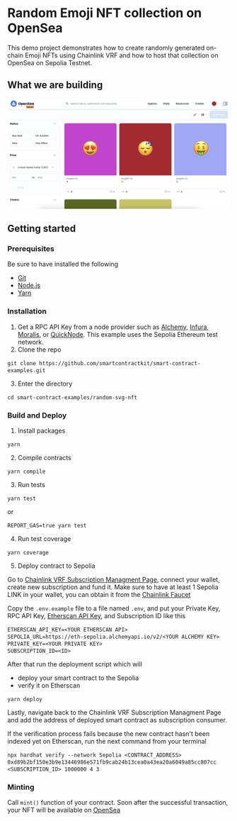 # Random Emoji NFT collection on OpenSea

This demo project demonstrates how to create randomly generated on-chain Emoji NFTs using Chainlink VRF and how to host that collection on OpenSea on Sepolia Testnet.

## What we are building

![demo](demo.png)

## Getting started

### Prerequisites

Be sure to have installed the following

- [Git](https://git-scm.com/book/en/v2/Getting-Started-Installing-Git)
- [Node.js](https://nodejs.org/en/download/)
- [Yarn](https://yarnpkg.com/getting-started/install)

### Installation

1. Get a RPC API Key from a node provider such as [Alchemy](https://www.alchemy.com/), [Infura](https://infura.io/), [Moralis](https://moralis.io/), or [QuickNode](https://www.quicknode.com/). This example uses the Sepolia Ethereum test network.
2. Clone the repo

```
git clone https://github.com/smartcontractkit/smart-contract-examples.git
```

3. Enter the directory

```
cd smart-contract-examples/random-svg-nft
```

### Build and Deploy

1. Install packages

```shell
yarn
```

2. Compile contracts

```shell
yarn compile
```

3. Run tests

```shell
yarn test
```

or

```shell
REPORT_GAS=true yarn test
```

4. Run test coverage

```shell
yarn coverage
```

5. Deploy contract to Sepolia

Go to [Chainlink VRF Subscription Managment Page](https://vrf.chain.link/), connect your wallet, create new subscription and fund it. Make sure to have at least 1 Sepolia LINK in your wallet, you can obtain it from the [Chainlink Faucet](https://faucets.chain.link/arbitrum-sepolia)

Copy the `.env.example` file to a file named `.env`, and put your Private Key, RPC API Key, [Etherscan API Key](https://etherscan.io/apis), and Subscription ID like this

```shell
ETHERSCAN_API_KEY=<YOUR ETHERSCAN API>
SEPOLIA_URL=https://eth-sepolia.alchemyapi.io/v2/<YOUR ALCHEMY KEY>
PRIVATE_KEY=<YOUR PRIVATE KEY>
SUBSCRIPTION_ID=<ID>
```

After that run the deployment script which will

- deploy your smart contract to the Sepolia
- verify it on Etherscan

```shell
yarn deploy
```

Lastly, navigate back to the Chainlink VRF Subscription Managment Page and add the address of deployed smart contract as subscription consumer.

If the verification process fails because the new contract hasn't been indexed yet on Etherscan, run the next command from your terminal

```shell
npx hardhat verify --network Sepolia <CONTRACT_ADDRESS> 0xd89b2bf150e3b9e13446986e571fb9cab24b13cea0a43ea20a6049a85cc807cc <SUBSCRIPTION_ID> 1000000 4 3
```

### Minting

Call `mint()` function of your contract. Soon after the successful transaction, your NFT will be available on [OpenSea](https://testnets.opensea.io/)
